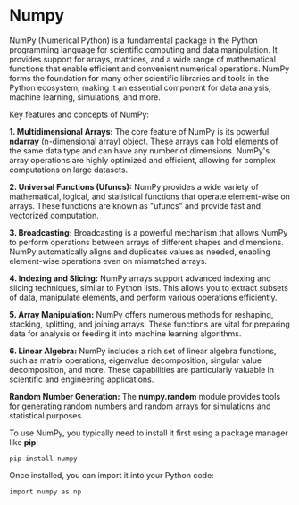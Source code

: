 # Numpy

NumPy (Numerical Python) is a fundamental package in the Python programming language for scientific computing and data manipulation. It provides support for arrays, matrices, and a wide range of mathematical functions that enable efficient and convenient numerical operations. NumPy forms the foundation for many other scientific libraries and tools in the Python ecosystem, making it an essential component for data analysis, machine learning, simulations, and more.

Key features and concepts of NumPy:

**1. Multidimensional Arrays:** The core feature of NumPy is its powerful **ndarray** (n-dimensional array) object. These arrays can hold elements of the same data type and can have any number of dimensions. NumPy's array operations are highly optimized and efficient, allowing for complex computations on large datasets.

**2. Universal Functions (Ufuncs):** NumPy provides a wide variety of mathematical, logical, and statistical functions that operate element-wise on arrays. These functions are known as "ufuncs" and provide fast and vectorized computation.

**3. Broadcasting:** Broadcasting is a powerful mechanism that allows NumPy to perform operations between arrays of different shapes and dimensions. NumPy automatically aligns and duplicates values as needed, enabling element-wise operations even on mismatched arrays.

**4. Indexing and Slicing:** NumPy arrays support advanced indexing and slicing techniques, similar to Python lists. This allows you to extract subsets of data, manipulate elements, and perform various operations efficiently.

**5. Array Manipulation:** NumPy offers numerous methods for reshaping, stacking, splitting, and joining arrays. These functions are vital for preparing data for analysis or feeding it into machine learning algorithms.

**6. Linear Algebra:** NumPy includes a rich set of linear algebra functions, such as matrix operations, eigenvalue decomposition, singular value decomposition, and more. These capabilities are particularly valuable in scientific and engineering applications.

**Random Number Generation:** The **numpy.random** module provides tools for generating random numbers and random arrays for simulations and statistical purposes.

To use NumPy, you typically need to install it first using a package manager like **pip**:

```pip install numpy```

Once installed, you can import it into your Python code:

```import numpy as np```
